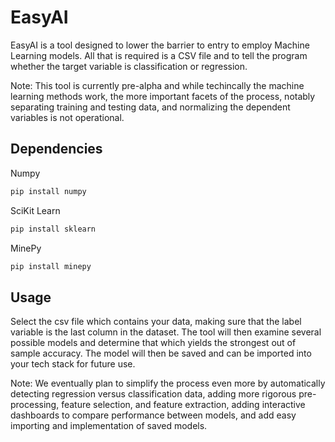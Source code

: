 # EasyAI

EasyAI is a tool designed to lower the barrier to entry to 
employ Machine Learning models. All that is required is a CSV 
file and to tell the program whether the target variable is 
classification or regression.

Note: This tool is currently pre-alpha and while techincally the 
machine learning methods work, the more important facets of the 
process, notably separating training and testing data, and 
normalizing the dependent variables is not operational.


## Dependencies

Numpy
```bash
pip install numpy
```

SciKit Learn
```bash
pip install sklearn
```

MinePy
```bash
pip install minepy
```


## Usage
Select the csv file which contains your data, making sure that the 
label variable is the last column in the dataset. The tool will then 
examine several possible models and determine that which yields the 
strongest out of sample accuracy. The model will then be saved and 
can be imported into your tech stack for future use.

Note: We eventually plan to simplify the process even more by 
automatically detecting regression versus classification data, 
adding more rigorous pre-processing, feature selection, and feature 
extraction, adding interactive dashboards to compare performance 
between models, and add easy importing and implementation of saved 
models.